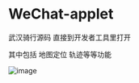 # WeChat-applet

武汉骑行源码 直接到开发者工具里打开

其中包括 地图定位 轨迹等等功能


![image](https://github.com/pk110/vue/blob/master/src/assets/myindex.png)
